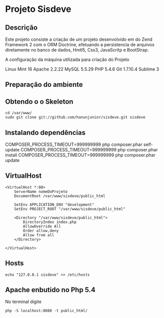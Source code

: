 Projeto Sisdeve
=======================

Descrição
------------
Este projeto consiste a criação de um projeto desenvolvido em do Zend Framework 2 com o
ORM Doctrine, efetuando a persistencia de arquivos diretamente no banco de dados,
Hmtl5, Css3, JavaScritp e BootStrap.

A configuração da máquina utilizada para criação do Projeto

Linux Mint 16
Apache 2.2.22
MySQL 5.5.29
PHP 5.4.6
Git 1.7.10.4
Sublime 3

Preparação do ambiente
------------

Obtendo o o Skeleton
----------------------------

    cd /var/www/
    sudo git clone git://github.com/hanunjunior/sisdeve.git sisdeve


Instalando dependências
----------------------------
COMPOSER_PROCESS_TIMEOUT=999999999 php composer.phar self-update
COMPOSER_PROCESS_TIMEOUT=999999999 php composer.phar install
COMPOSER_PROCESS_TIMEOUT=999999999 php composer.phar update

VirtualHost
--------------------

    <VirtualHost *:80>
        ServerName nomeDoProjeto
        DocumentRoot /var/www/sisdeve/public_html

        SetEnv APPLICATION_ENV "development"
        SetEnv PROJECT_ROOT "/var/www/sisdeve/public_html"

        <Directory "/var/www/sisdeve/public_html">
            DirectoryIndex index.php
            AllowOverride All
            Order allow,deny
            Allow from all
        </Directory>

    </VirtualHost>


Hosts
----------------
    echo "127.0.0.1 sisdeve" >> /etc/hosts

Apache enbutido no Php 5.4
----------------
No terminal digite

    php -S localhost:8080 -t public_html/